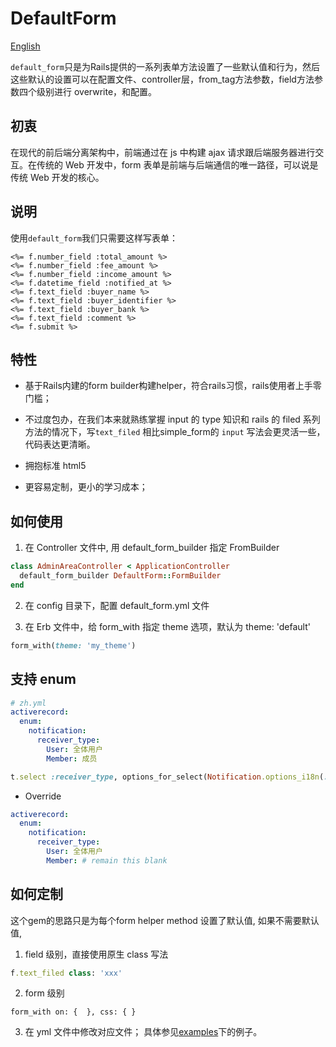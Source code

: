# DefaultForm

[English](README.en.md)

`default_form`只是为Rails提供的一系列表单方法设置了一些默认值和行为，然后这些默认的设置可以在配置文件、controller层，from_tag方法参数，field方法参数四个级别进行 overwrite，和配置。

## 初衷
在现代的前后端分离架构中，前端通过在 js 中构建 ajax 请求跟后端服务器进行交互。在传统的 Web 开发中，form 表单是前端与后端通信的唯一路径，可以说是传统 Web 开发的核心。

## 说明
使用`default_form`我们只需要这样写表单：
```erb
<%= f.number_field :total_amount %>
<%= f.number_field :fee_amount %>
<%= f.number_field :income_amount %>
<%= f.datetime_field :notified_at %>
<%= f.text_field :buyer_name %>
<%= f.text_field :buyer_identifier %>
<%= f.text_field :buyer_bank %>
<%= f.text_field :comment %>
<%= f.submit %>
```

## 特性

* 基于Rails内建的form builder构建helper，符合rails习惯，rails使用者上手零门槛；

* 不过度包办，在我们本来就熟练掌握 input 的 type 知识和 rails 的 filed 系列方法的情况下，写`text_filed` 相比simple_form的 `input` 写法会更灵活一些，代码表达更清晰。
* 拥抱标准 html5
* 更容易定制，更小的学习成本；


## 如何使用

1. 在 Controller 文件中, 用 default_form_builder 指定 FromBuilder
```ruby
class AdminAreaController < ApplicationController
  default_form_builder DefaultForm::FormBuilder
end
```

2. 在 config 目录下，配置 default_form.yml 文件

3. 在 Erb 文件中，给 form_with 指定 theme 选项，默认为 theme: 'default'
```ruby
form_with(theme: 'my_theme')
```

## 支持 enum
```yaml
# zh.yml
activerecord:
  enum:
    notification:
      receiver_type:
        User: 全体用户
        Member: 成员
```

```ruby
t.select :receiver_type, options_for_select(Notification.options_i18n(:receiver_type))
```

* Override 
```yaml
activerecord:
  enum:
    notification:
      receiver_type:
        User: 全体用户
        Member: # remain this blank
```

## 如何定制

这个gem的思路只是为每个form helper method 设置了默认值, 如果不需要默认值,

1. field 级别，直接使用原生 class 写法
```ruby
f.text_filed class: 'xxx'
```

2. form 级别
```erbruby
form_with on: {  }, css: { }
```

3. 在 yml 文件中修改对应文件；
具体参见[examples](examples)下的例子。

